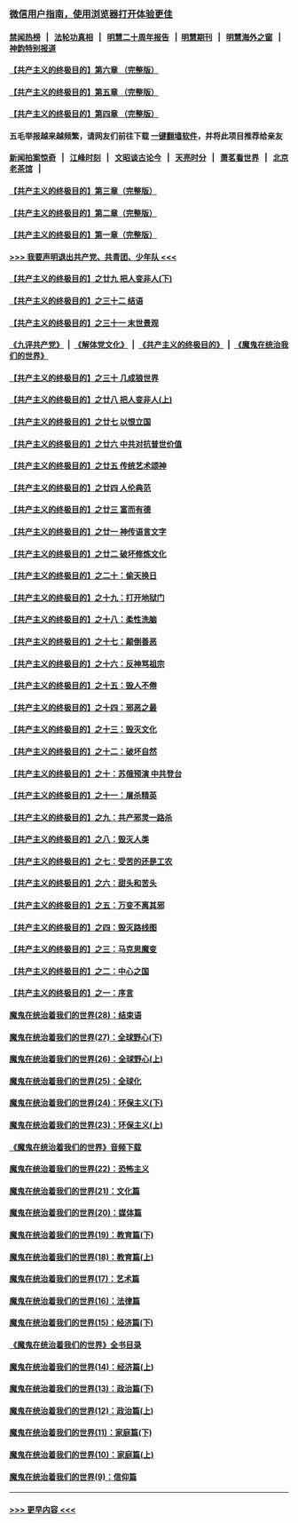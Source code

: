 ### [微信用户指南，使用浏览器打开体验更佳](https://github.com/gfw-breaker/banned-news1/blob/master/indexes/wechat-guide.md?t=0)
#### [禁闻热榜](热点新闻.md?t=0)  &nbsp;&nbsp;|&nbsp;&nbsp; [法轮功真相](https://github.com/gfw-breaker/truth/blob/master/README.md?t=0) &nbsp;&nbsp;|&nbsp;&nbsp; [明慧二十周年报告](https://github.com/gfw-breaker/mh-reports/blob/master/README.md?t=0) &nbsp;&nbsp;|&nbsp;&nbsp;[明慧期刊](https://github.com/gfw-breaker/mh-qikan) &nbsp;&nbsp;|&nbsp;&nbsp; [明慧海外之窗](https://github.com/gfw-breaker/mh-news/blob/master/README.md?t=0) &nbsp;&nbsp;|&nbsp;&nbsp; [神韵特别报道](https://github.com/gfw-breaker/mh-news/blob/master/shenyun.md?t=0)
#### [【共产主义的终极目的】第六章 （完整版）](../pages/nsc422/n11428913.md?t=02060802) 
#### [【共产主义的终极目的】第五章 （完整版）](../pages/nsc422/n11428912.md?t=02060802) 
#### [【共产主义的终极目的】第四章 （完整版）](../pages/nsc422/n11428907.md?t=02060802) 
#### 五毛举报越来越频繁，请网友们前往下载 [一键翻墙软件](https://github.com/gfw-breaker/ssr-accounts)，并将此项目推荐给亲友
#### [新闻拍案惊奇](https://github.com/gfw-breaker/banned-news1/blob/master/pages/link4.md) &nbsp;&nbsp;|&nbsp;&nbsp; [江峰时刻](https://github.com/gfw-breaker/banned-news1/blob/master/pages/link4.md) &nbsp;&nbsp;|&nbsp;&nbsp; [文昭谈古论今](https://github.com/gfw-breaker/banned-news1/blob/master/pages/link4.md) &nbsp;&nbsp;|&nbsp;&nbsp; [天亮时分](https://github.com/gfw-breaker/banned-news1/blob/master/pages/link4.md) &nbsp;&nbsp;|&nbsp;&nbsp; [萧茗看世界](https://github.com/gfw-breaker/banned-news1/blob/master/pages/link4.md) &nbsp;&nbsp;|&nbsp;&nbsp; [北京老茶馆](https://github.com/gfw-breaker/banned-news1/blob/master/pages/link4.md) &nbsp;&nbsp;|&nbsp;&nbsp; 
#### [【共产主义的终极目的】第三章（完整版）](../pages/nsc422/n11428848.md?t=02060802) 
#### [【共产主义的终极目的】第二章（完整版）](../pages/nsc422/n11428831.md?t=02060802) 
#### [【共产主义的终极目的】第一章（完整版）](../pages/nsc422/n11417651.md?t=02060802) 
#### [>>> 我要声明退出共产党、共青团、少年队 <<<](https://github.com/begood0513/goodnews/blob/master/quit/letter.md) 
#### [【共产主义的终极目的】之廿九 把人变非人(下)](../pages/nsc422/n11344140.md?t=02060802) 
#### [【共产主义的终极目的】之三十二 结语](../pages/nsc422/n11360535.md?t=02060802) 
#### [【共产主义的终极目的】之三十一 末世景观](../pages/nsc422/n11351129.md?t=02060802) 
#### [《九评共产党》](https://github.com/begood0513/9ping.md/blob/master/README.md) &nbsp;|&nbsp; [《解体党文化》](../../../../jtdwh.md/blob/master/README.md)  &nbsp;|&nbsp; [《共产主义的终极目的》](../../../../gczydzjmd.md/blob/master/README.md) &nbsp;|&nbsp; [《魔鬼在统治我们的世界》](../../../../mgztzwmdsj.md/blob/master/README.md) 
#### [【共产主义的终极目的】之三十 几成狼世界](../pages/nsc422/n11348280.md?t=02060802) 
#### [【共产主义的终极目的】之廿八 把人变非人(上)](../pages/nsc422/n11340492.md?t=02060802) 
#### [【共产主义的终极目的】之廿七 以恨立国](../pages/nsc422/n11336944.md?t=02060802) 
#### [【共产主义的终极目的】之廿六 中共对抗普世价值](../pages/nsc422/n11324785.md?t=02060802) 
#### [【共产主义的终极目的】之廿五 传统艺术颂神](../pages/nsc422/n11296396.md?t=02060802) 
#### [【共产主义的终极目的】之廿四 人伦典范](../pages/nsc422/n11296397.md?t=02060802) 
#### [【共产主义的终极目的】之廿三 富而有德](../pages/nsc422/n11283598.md?t=02060802) 
#### [【共产主义的终极目的】之廿一 神传语言文字](../pages/nsc422/n11263265.md?t=02060802) 
#### [【共产主义的终极目的】之廿二 破坏修炼文化](../pages/nsc422/n11245728.md?t=02060802) 
#### [【共产主义的终极目的】之二十：偷天换日](../pages/nsc422/n11238846.md?t=02060802) 
#### [【共产主义的终极目的】之十九：打开地狱门](../pages/nsc422/n11206376.md?t=02060802) 
#### [【共产主义的终极目的】之十八：柔性洗脑](../pages/nsc422/n11199994.md?t=02060802) 
#### [【共产主义的终极目的】之十七：颠倒善恶](../pages/nsc422/n11179782.md?t=02060802) 
#### [【共产主义的终极目的】之十六：反神骂祖宗](../pages/nsc422/n11166798.md?t=02060802) 
#### [【共产主义的终极目的】之十五：毁人不倦](../pages/nsc422/n11166792.md?t=02060802) 
#### [【共产主义的终极目的】之十四：邪恶之最](../pages/nsc422/n11150249.md?t=02060802) 
#### [【共产主义的终极目的】之十三：毁灭文化](../pages/nsc422/n11135227.md?t=02060802) 
#### [【共产主义的终极目的】之十二：破坏自然](../pages/nsc422/n11135214.md?t=02060802) 
#### [【共产主义的终极目的】之十：苏俄预演 中共登台](../pages/nsc422/n11118424.md?t=02060802) 
#### [【共产主义的终极目的】之十一：屠杀精英](../pages/nsc422/n11118442.md?t=02060802) 
#### [【共产主义的终极目的】之九：共产邪灵一路杀](../pages/nsc422/n11114139.md?t=02060802) 
#### [【共产主义的终极目的】之八：毁灭人类](../pages/nsc422/n11108503.md?t=02060802) 
#### [【共产主义的终极目的】之七：受苦的还是工农](../pages/nsc422/n11101809.md?t=02060802) 
#### [【共产主义的终极目的】之六：甜头和苦头](../pages/nsc422/n11096971.md?t=02060802) 
#### [【共产主义的终极目的】之五：万变不离其邪](../pages/nsc422/n11091285.md?t=02060802) 
#### [【共产主义的终极目的】之四：毁灭路线图](../pages/nsc422/n11086284.md?t=02060802) 
#### [【共产主义的终极目的】之三：马克思魔变](../pages/nsc422/n11061941.md?t=02060802) 
#### [【共产主义的终极目的】之二：中心之国](../pages/nsc422/n11047728.md?t=02060802) 
#### [【共产主义的终极目的】之一：序言](../pages/nsc422/n11086077.md?t=02060802) 
#### [魔鬼在统治着我们的世界(28)：结束语](../pages/nsc422/n10936246.md?t=02060802) 
#### [魔鬼在统治着我们的世界(27)：全球野心(下)](../pages/nsc422/n10928319.md?t=02060802) 
#### [魔鬼在统治着我们的世界(26)：全球野心(上)](../pages/nsc422/n10900318.md?t=02060802) 
#### [魔鬼在统治着我们的世界(25)：全球化](../pages/nsc422/n10788205.md?t=02060802) 
#### [魔鬼在统治着我们的世界(24)：环保主义(下)](../pages/nsc422/n10695307.md?t=02060802) 
#### [魔鬼在统治着我们的世界(23)：环保主义(上)](../pages/nsc422/n10688613.md?t=02060802) 
#### [《魔鬼在统治着我们的世界》音频下载](../pages/nsc422/n10635553.md?t=02060802) 
#### [魔鬼在统治着我们的世界(22)：恐怖主义](../pages/nsc422/n10614727.md?t=02060802) 
#### [魔鬼在统治着我们的世界(21)：文化篇](../pages/nsc422/n10597706.md?t=02060802) 
#### [魔鬼在统治着我们的世界(20)：媒体篇](../pages/nsc422/n10586579.md?t=02060802) 
#### [魔鬼在统治着我们的世界(19)：教育篇(下)](../pages/nsc422/n10564808.md?t=02060802) 
#### [魔鬼在统治着我们的世界(18)：教育篇(上)](../pages/nsc422/n10526970.md?t=02060802) 
#### [魔鬼在统治着我们的世界(17)：艺术篇](../pages/nsc422/n10499093.md?t=02060802) 
#### [魔鬼在统治着我们的世界(16)：法律篇](../pages/nsc422/n10485969.md?t=02060802) 
#### [魔鬼在统治着我们的世界(15)：经济篇(下)](../pages/nsc422/n10469975.md?t=02060802) 
#### [《魔鬼在统治着我们的世界》全书目录](../pages/nsc422/n10464261.md?t=02060802) 
#### [魔鬼在统治着我们的世界(14)：经济篇(上)](../pages/nsc422/n10457370.md?t=02060802) 
#### [魔鬼在统治着我们的世界(13)：政治篇(下)](../pages/nsc422/n10448270.md?t=02060802) 
#### [魔鬼在统治着我们的世界(12)：政治篇(上)](../pages/nsc422/n10444576.md?t=02060802) 
#### [魔鬼在统治着我们的世界(11)：家庭篇(下)](../pages/nsc422/n10440961.md?t=02060802) 
#### [魔鬼在统治着我们的世界(10)：家庭篇(上)](../pages/nsc422/n10435448.md?t=02060802) 
#### [魔鬼在统治着我们的世界(9)：信仰篇](../pages/nsc422/n10432159.md?t=02060802) 

----
#### [ >>> 更早内容 <<< ](../indexes/nsc422-earlier.md)
